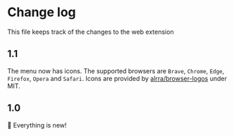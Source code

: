 # Change log

This file keeps track of the changes to the web extension

## 1.1

The menu now has icons. The supported browsers are
`Brave`, `Chrome`, `Edge`, `Firefox`, `Opera` and `Safari`.
Icons are provided by
[alrra/browser-logos](https://github.com/alrra/browser-logos)
under MIT.

## 1.0

🎉 Everything is new!
